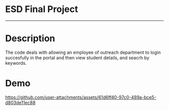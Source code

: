 # ESD Final Project
________________________
# Description

The code deals with allowing an employee of outreach department to login succesfully in the portal and then view student details, and seacrh by keywords.

# Demo
https://github.com/user-attachments/assets/61d6ff40-97c0-489a-bce5-d803de11ec88
